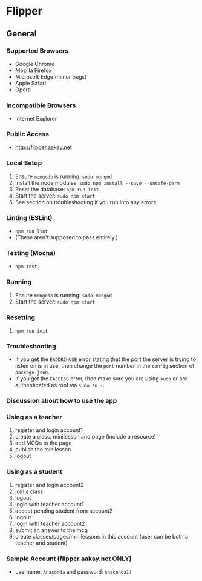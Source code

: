 Flipper
=======

## General

### Supported Browsers
- Google Chrome
- Mozilla Firefox
- Microsoft Edge (minor bugs)
- Apple Safari
- Opera

### Incompatible Browsers
- Internet Explorer

### Public Access
- http://flipper.aakay.net

### Local Setup
1. Ensure `mongodb` is running: `sudo mongod`
2. Install the node modules: `sudo npm install --save --unsafe-perm`
3. Reset the database: `npm run init`
4. Start the server: `sudo npm start`
5. See section on troubleshooting if you run into any errors.

### Linting (ESLint)
- `npm run lint`
- (These aren't supposed to pass entirely.)

### Testing (Mocha)
- `npm test`

### Running
1. Ensure `mongodb` is running: `sudo mongod`
2. Start the server: `sudo npm start`

### Resetting
1. `npm run init`

### Troubleshooting
- If you get the `EADDRINUSE` error stating that the port the server is trying to listen on is in use, then change the `port` number in the `config` section of `package.json`.
- If you get the `EACCESS` error, then make sure you are using `sudo` or are authenticated as root via `sudo su -`.

### Discussion about how to use the app

### Using as a teacher
1. register and login account1
2. create a class, minilesson and page (include a resource)
3. add MCQs to the page 
4. publish the minilesson
4. logout

### Using as a student
1. register and login account2
2. join a class
3. logout
4. login with teacher account1
5. accept pending student from account2
6. logout
7. login with teacher account2
8. submit an answer to the mcq
9. create classes/pages/minilessons in this account (user can be both a teacher and student)

### Sample Account (flipper.aakay.net ONLY)
- username: `Anaconda` and password: `Anaconda1!`
